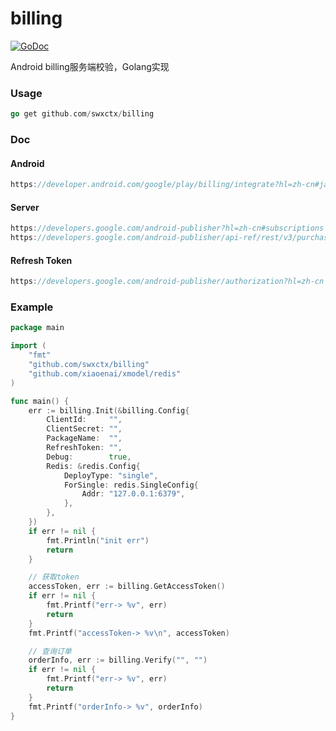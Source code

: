 # billing
[![GoDoc](http://godoc.org/github.com/swxctx/billing?status.svg)](http://godoc.org/github.com/swxctx/billing)

Android billing服务端校验，Golang实现



### Usage

```go
go get github.com/swxctx/billing
```

### Doc

#### Android

```go
https://developer.android.com/google/play/billing/integrate?hl=zh-cn#java
```

#### Server

```go
https://developers.google.com/android-publisher?hl=zh-cn#subscriptions
https://developers.google.com/android-publisher/api-ref/rest/v3/purchases.products/get?hl=zh-cn
```

#### Refresh Token

```go
https://developers.google.com/android-publisher/authorization?hl=zh-cn
```

### Example

```go
package main

import (
	"fmt"
	"github.com/swxctx/billing"
	"github.com/xiaoenai/xmodel/redis"
)

func main() {
	err := billing.Init(&billing.Config{
		ClientId:     "",
		ClientSecret: "",
		PackageName:  "",
		RefreshToken: "",
		Debug:        true,
		Redis: &redis.Config{
			DeployType: "single",
			ForSingle: redis.SingleConfig{
				Addr: "127.0.0.1:6379",
			},
		},
	})
	if err != nil {
		fmt.Println("init err")
		return
	}

	// 获取token
	accessToken, err := billing.GetAccessToken()
	if err != nil {
		fmt.Printf("err-> %v", err)
		return
	}
	fmt.Printf("accessToken-> %v\n", accessToken)

	// 查询订单
	orderInfo, err := billing.Verify("", "")
	if err != nil {
		fmt.Printf("err-> %v", err)
		return
	}
	fmt.Printf("orderInfo-> %v", orderInfo)
}
```